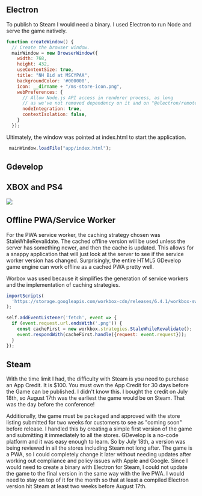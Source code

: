 ## Electron
To publish to Steam I would need a binary. I used Electron to run Node and serve the game natively.

``` javascript
function createWindow() {
  // Create the browser window.
  mainWindow = new BrowserWindow({
    width: 768,
    height: 432,
    useContentSize: true,
    title: "NH Bid at MSCYPAA",
    backgroundColor: '#000000',
    icon: __dirname + "/ms-store-icon.png",
    webPreferences: {
      // Allow Node.js API access in renderer process, as long
      // as we've not removed dependency on it and on "@electron/remote".
      nodeIntegration: true,
      contextIsolation: false,
    }
  });
```

Ultimately, the window was pointed at index.html to start the application.
``` javaScript 
 mainWindow.loadFile("app/index.html");
````
## Gdevelop

## XBOX and PS4

![](https://github.com/mkostandin/mkostandin/blob/main/mscy-screen.png)

## Offline PWA/Service Worker

For the PWA service worker, the caching strategy chosen was StaleWhileRevalidate. The cached offline version will be used unless the server has something newer, and then the cache is updated. This allows for a snappy application that will just look at the server to see if the service worker version has changed. Surprisingly, the entire HTML5 GDevelop game engine can work offline as a cached PWA pretty well.

Worbox was used because it simplifies the generation of service workers and the implementation of caching strategies.
``` javascript
importScripts(
  'https://storage.googleapis.com/workbox-cdn/releases/6.4.1/workbox-sw.js'
);

self.addEventListener('fetch', event => {
  if (event.request.url.endsWith('.png')) {
    const cacheFirst = new workbox.strategies.StaleWhileRevalidate();
    event.respondWith(cacheFirst.handle({request: event.request}));
  }
});
```
## Steam
With the time limit I had, the difficulty with Steam is you need to purchase an App Credit. It is $100. You must own the App Credit for 30 days before the Game can be published. I didn't know this. I bought the credit on July 18th, so August 17th was the earliest the game would be on Steam. That was the day before the conference!

Additionally, the game must be packaged and approved with the store listing submitted for two weeks for customers to see as "coming soon" before release. I handled this by creating a simple first version of the game and submitting it immediately to all the stores. GDevelop is a no-code platform and it was easy enough to learn. So by July 18th, a version was being reviewed in all the stores including Steam not long after. The game is a PWA, so I could completely change it later without needing updates after working out compliance and policy issues with Apple and Google. Since I would need to create a binary with Electron for Steam, I could not update the game to the final version in the same way with the live PWA. I would need to stay on top of it for the month so that at least a compiled Electron version hit Steam at least two weeks before August 17th.
